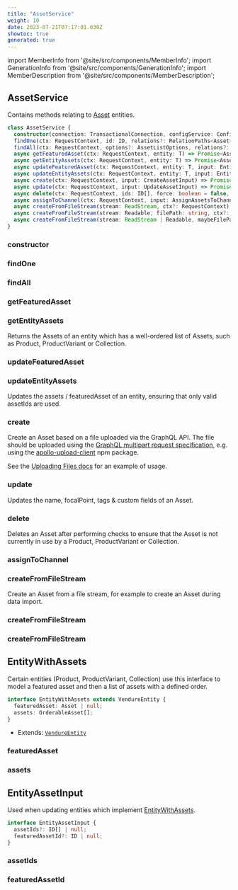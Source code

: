 ```yaml
---
title: "AssetService"
weight: 10
date: 2023-07-21T07:17:01.630Z
showtoc: true
generated: true
---
```

<!-- This file was generated from the Vendure source. Do not modify. Instead, re-run the "docs:build" script -->
import MemberInfo from '@site/src/components/MemberInfo';
import GenerationInfo from '@site/src/components/GenerationInfo';
import MemberDescription from '@site/src/components/MemberDescription';


## AssetService

<GenerationInfo sourceFile="packages/core/src/service/services/asset.service.ts" sourceLine="90" packageName="@vendure/core" />

Contains methods relating to <a href='/docs/reference/typescript-api/entities/asset#asset'>Asset</a> entities.

```ts title="Signature"
class AssetService {
  constructor(connection: TransactionalConnection, configService: ConfigService, listQueryBuilder: ListQueryBuilder, eventBus: EventBus, tagService: TagService, channelService: ChannelService, roleService: RoleService, customFieldRelationService: CustomFieldRelationService)
  findOne(ctx: RequestContext, id: ID, relations?: RelationPaths<Asset>) => Promise<Asset | undefined>;
  findAll(ctx: RequestContext, options?: AssetListOptions, relations?: RelationPaths<Asset>) => Promise<PaginatedList<Asset>>;
  async getFeaturedAsset(ctx: RequestContext, entity: T) => Promise<Asset | undefined>;
  async getEntityAssets(ctx: RequestContext, entity: T) => Promise<Asset[] | undefined>;
  async updateFeaturedAsset(ctx: RequestContext, entity: T, input: EntityAssetInput) => Promise<T>;
  async updateEntityAssets(ctx: RequestContext, entity: T, input: EntityAssetInput) => Promise<T>;
  async create(ctx: RequestContext, input: CreateAssetInput) => Promise<CreateAssetResult>;
  async update(ctx: RequestContext, input: UpdateAssetInput) => Promise<Asset>;
  async delete(ctx: RequestContext, ids: ID[], force: boolean = false, deleteFromAllChannels: boolean = false) => Promise<DeletionResponse>;
  async assignToChannel(ctx: RequestContext, input: AssignAssetsToChannelInput) => Promise<Asset[]>;
  async createFromFileStream(stream: ReadStream, ctx?: RequestContext) => Promise<CreateAssetResult>;
  async createFromFileStream(stream: Readable, filePath: string, ctx?: RequestContext) => Promise<CreateAssetResult>;
  async createFromFileStream(stream: ReadStream | Readable, maybeFilePathOrCtx?: string | RequestContext, maybeCtx?: RequestContext) => Promise<CreateAssetResult>;
}
```

<div className="members-wrapper">

### constructor

<MemberInfo kind="method" type="(connection: <a href='/docs/reference/typescript-api/data-access/transactional-connection#transactionalconnection'>TransactionalConnection</a>, configService: ConfigService, listQueryBuilder: <a href='/docs/reference/typescript-api/data-access/list-query-builder#listquerybuilder'>ListQueryBuilder</a>, eventBus: <a href='/docs/reference/typescript-api/events/event-bus#eventbus'>EventBus</a>, tagService: <a href='/docs/reference/typescript-api/services/tag-service#tagservice'>TagService</a>, channelService: <a href='/docs/reference/typescript-api/services/channel-service#channelservice'>ChannelService</a>, roleService: <a href='/docs/reference/typescript-api/services/role-service#roleservice'>RoleService</a>, customFieldRelationService: CustomFieldRelationService) => AssetService"   />


### findOne

<MemberInfo kind="method" type="(ctx: <a href='/docs/reference/typescript-api/request/request-context#requestcontext'>RequestContext</a>, id: <a href='/docs/reference/typescript-api/common/id#id'>ID</a>, relations?: RelationPaths&#60;<a href='/docs/reference/typescript-api/entities/asset#asset'>Asset</a>&#62;) => Promise&#60;<a href='/docs/reference/typescript-api/entities/asset#asset'>Asset</a> | undefined&#62;"   />


### findAll

<MemberInfo kind="method" type="(ctx: <a href='/docs/reference/typescript-api/request/request-context#requestcontext'>RequestContext</a>, options?: AssetListOptions, relations?: RelationPaths&#60;<a href='/docs/reference/typescript-api/entities/asset#asset'>Asset</a>&#62;) => Promise&#60;<a href='/docs/reference/typescript-api/common/paginated-list#paginatedlist'>PaginatedList</a>&#60;<a href='/docs/reference/typescript-api/entities/asset#asset'>Asset</a>&#62;&#62;"   />


### getFeaturedAsset

<MemberInfo kind="method" type="(ctx: <a href='/docs/reference/typescript-api/request/request-context#requestcontext'>RequestContext</a>, entity: T) => Promise&#60;<a href='/docs/reference/typescript-api/entities/asset#asset'>Asset</a> | undefined&#62;"   />


### getEntityAssets

<MemberInfo kind="method" type="(ctx: <a href='/docs/reference/typescript-api/request/request-context#requestcontext'>RequestContext</a>, entity: T) => Promise&#60;<a href='/docs/reference/typescript-api/entities/asset#asset'>Asset</a>[] | undefined&#62;"   />

Returns the Assets of an entity which has a well-ordered list of Assets, such as Product,
ProductVariant or Collection.
### updateFeaturedAsset

<MemberInfo kind="method" type="(ctx: <a href='/docs/reference/typescript-api/request/request-context#requestcontext'>RequestContext</a>, entity: T, input: <a href='/docs/reference/typescript-api/services/asset-service#entityassetinput'>EntityAssetInput</a>) => Promise&#60;T&#62;"   />


### updateEntityAssets

<MemberInfo kind="method" type="(ctx: <a href='/docs/reference/typescript-api/request/request-context#requestcontext'>RequestContext</a>, entity: T, input: <a href='/docs/reference/typescript-api/services/asset-service#entityassetinput'>EntityAssetInput</a>) => Promise&#60;T&#62;"   />

Updates the assets / featuredAsset of an entity, ensuring that only valid assetIds are used.
### create

<MemberInfo kind="method" type="(ctx: <a href='/docs/reference/typescript-api/request/request-context#requestcontext'>RequestContext</a>, input: CreateAssetInput) => Promise&#60;CreateAssetResult&#62;"   />

Create an Asset based on a file uploaded via the GraphQL API. The file should be uploaded
using the [GraphQL multipart request specification](https://github.com/jaydenseric/graphql-multipart-request-spec),
e.g. using the [apollo-upload-client](https://github.com/jaydenseric/apollo-upload-client) npm package.

See the [Uploading Files docs](/docs/developer-guide/uploading-files) for an example of usage.
### update

<MemberInfo kind="method" type="(ctx: <a href='/docs/reference/typescript-api/request/request-context#requestcontext'>RequestContext</a>, input: UpdateAssetInput) => Promise&#60;<a href='/docs/reference/typescript-api/entities/asset#asset'>Asset</a>&#62;"   />

Updates the name, focalPoint, tags & custom fields of an Asset.
### delete

<MemberInfo kind="method" type="(ctx: <a href='/docs/reference/typescript-api/request/request-context#requestcontext'>RequestContext</a>, ids: <a href='/docs/reference/typescript-api/common/id#id'>ID</a>[], force: boolean = false, deleteFromAllChannels: boolean = false) => Promise&#60;DeletionResponse&#62;"   />

Deletes an Asset after performing checks to ensure that the Asset is not currently in use
by a Product, ProductVariant or Collection.
### assignToChannel

<MemberInfo kind="method" type="(ctx: <a href='/docs/reference/typescript-api/request/request-context#requestcontext'>RequestContext</a>, input: AssignAssetsToChannelInput) => Promise&#60;<a href='/docs/reference/typescript-api/entities/asset#asset'>Asset</a>[]&#62;"   />


### createFromFileStream

<MemberInfo kind="method" type="(stream: ReadStream, ctx?: <a href='/docs/reference/typescript-api/request/request-context#requestcontext'>RequestContext</a>) => Promise&#60;CreateAssetResult&#62;"   />

Create an Asset from a file stream, for example to create an Asset during data import.
### createFromFileStream

<MemberInfo kind="method" type="(stream: Readable, filePath: string, ctx?: <a href='/docs/reference/typescript-api/request/request-context#requestcontext'>RequestContext</a>) => Promise&#60;CreateAssetResult&#62;"   />


### createFromFileStream

<MemberInfo kind="method" type="(stream: ReadStream | Readable, maybeFilePathOrCtx?: string | <a href='/docs/reference/typescript-api/request/request-context#requestcontext'>RequestContext</a>, maybeCtx?: <a href='/docs/reference/typescript-api/request/request-context#requestcontext'>RequestContext</a>) => Promise&#60;CreateAssetResult&#62;"   />




</div>


## EntityWithAssets

<GenerationInfo sourceFile="packages/core/src/service/services/asset.service.ts" sourceLine="66" packageName="@vendure/core" />

Certain entities (Product, ProductVariant, Collection) use this interface
to model a featured asset and then a list of assets with a defined order.

```ts title="Signature"
interface EntityWithAssets extends VendureEntity {
  featuredAsset: Asset | null;
  assets: OrderableAsset[];
}
```
* Extends: <code><a href='/docs/reference/typescript-api/entities/vendure-entity#vendureentity'>VendureEntity</a></code>



<div className="members-wrapper">

### featuredAsset

<MemberInfo kind="property" type="<a href='/docs/reference/typescript-api/entities/asset#asset'>Asset</a> | null"   />


### assets

<MemberInfo kind="property" type="<a href='/docs/reference/typescript-api/entities/orderable-asset#orderableasset'>OrderableAsset</a>[]"   />




</div>


## EntityAssetInput

<GenerationInfo sourceFile="packages/core/src/service/services/asset.service.ts" sourceLine="78" packageName="@vendure/core" />

Used when updating entities which implement <a href='/docs/reference/typescript-api/services/asset-service#entitywithassets'>EntityWithAssets</a>.

```ts title="Signature"
interface EntityAssetInput {
  assetIds?: ID[] | null;
  featuredAssetId?: ID | null;
}
```

<div className="members-wrapper">

### assetIds

<MemberInfo kind="property" type="<a href='/docs/reference/typescript-api/common/id#id'>ID</a>[] | null"   />


### featuredAssetId

<MemberInfo kind="property" type="<a href='/docs/reference/typescript-api/common/id#id'>ID</a> | null"   />




</div>
